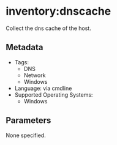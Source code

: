 <!-- region Generated -->
# inventory:dnscache

Collect the dns cache of the host.

## Metadata

- Tags:
  - DNS
  - Network
  - Windows
- Language: via cmdline
- Supported Operating Systems:
  - Windows

## Parameters

None specified.
<!-- endregion -->
